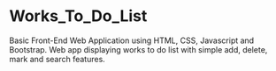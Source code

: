 # Works_To_Do_List
Basic Front-End Web Application using HTML, CSS, Javascript and Bootstrap.
Web app displaying works to do list  with simple add, delete, mark and search features.
